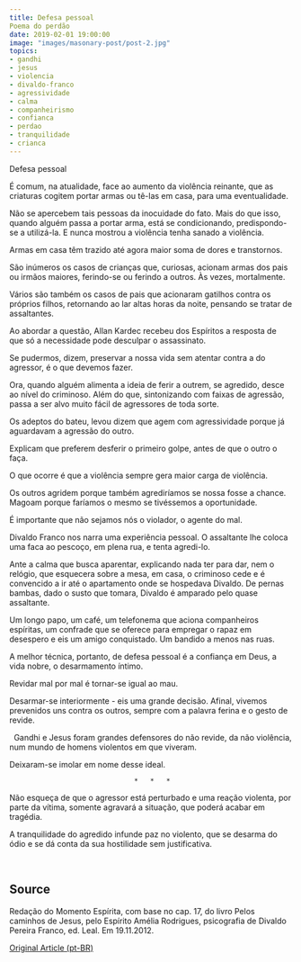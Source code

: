 ```yaml
---
title: Defesa pessoal
Poema do perdão
date: 2019-02-01 19:00:00
image: "images/masonary-post/post-2.jpg"
topics: 
- gandhi
- jesus
- violencia
- divaldo-franco
- agressividade
- calma
- companheirismo
- confianca
- perdao
- tranquilidade
- crianca
---
```


Defesa pessoal

É comum, na atualidade, face ao aumento da violência reinante, que as criaturas
cogitem portar armas ou tê-las em casa, para uma eventualidade.

Não se apercebem tais pessoas da inocuidade do fato. Mais do que isso, quando
alguém passa a portar arma, está se condicionando, predispondo-se a utilizá-la.
E nunca mostrou a violência tenha sanado a violência.

Armas em casa têm trazido até agora maior soma de dores e transtornos.

São inúmeros os casos de crianças que, curiosas, acionam armas dos pais ou
irmãos maiores, ferindo-se ou ferindo a outros. Às vezes, mortalmente.

Vários são também os casos de pais que acionaram gatilhos contra os próprios
filhos, retornando ao lar altas horas da noite, pensando se tratar de
assaltantes.

Ao abordar a questão, Allan Kardec recebeu dos Espíritos a resposta de que só a
necessidade pode desculpar o assassinato.

Se pudermos, dizem, preservar a nossa vida sem atentar contra a do agressor, é
o que devemos fazer.

Ora, quando alguém alimenta a ideia de ferir a outrem, se agredido, desce ao
nível do criminoso. Além do que, sintonizando com faixas de agressão, passa a
ser alvo muito fácil de agressores de toda sorte.

Os adeptos do bateu, levou dizem que agem com agressividade porque já
aguardavam a agressão do outro.

Explicam que preferem desferir o primeiro golpe, antes de que o outro o faça.

O que ocorre é que a violência sempre gera maior carga de violência.

Os outros agridem porque também agrediríamos se nossa fosse a chance. Magoam
porque faríamos o mesmo se tivéssemos a oportunidade.

É importante que não sejamos nós o violador, o agente do mal.

Divaldo Franco nos narra uma experiência pessoal. O assaltante lhe coloca uma
faca ao pescoço, em plena rua, e tenta agredi-lo.

Ante a calma que busca aparentar, explicando nada ter para dar, nem o relógio,
que esquecera sobre a mesa, em casa, o criminoso cede e é convencido a ir até o
apartamento onde se hospedava Divaldo. De pernas bambas, dado o susto que
tomara, Divaldo é amparado pelo quase assaltante.

Um longo papo, um café, um telefonema que aciona companheiros espíritas, um
confrade que se oferece para empregar o rapaz em desespero e eis um amigo
conquistado. Um bandido a menos nas ruas.

A melhor técnica, portanto, de defesa pessoal é a confiança em Deus, a vida
nobre, o desarmamento íntimo.

Revidar mal por mal é tornar-se igual ao mau.

Desarmar-se interiormente - eis uma grande decisão. Afinal, vivemos prevenidos
uns contra os outros, sempre com a palavra ferina e o gesto de revide.

  Gandhi e Jesus foram grandes defensores do não revide, da não violência, num
mundo de homens violentos em que viveram.

Deixaram-se imolar em nome desse ideal.

                                   *   *   *

Não esqueça de que o agressor está perturbado e uma reação violenta, por parte
da vítima, somente agravará a situação, que poderá acabar em tragédia.

A tranquilidade do agredido infunde paz no violento, que se desarma do ódio e
se dá conta da sua hostilidade sem justificativa.

 
## Source
Redação do Momento Espírita, com base no cap. 17, do livro Pelos
caminhos de Jesus, pelo Espírito Amélia Rodrigues, psicografia de Divaldo
Pereira Franco, ed. Leal.
Em 19.11.2012.


[Original Article (pt-BR)](http://www.momento.com.br/pt/ler_texto.php?id=3670)


